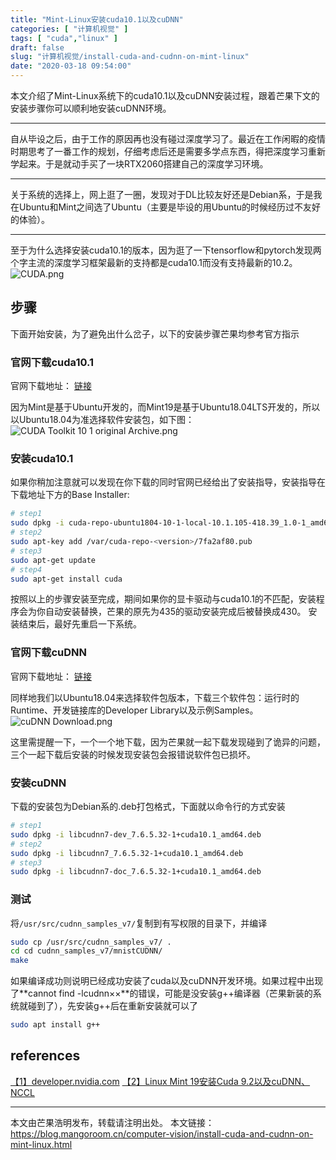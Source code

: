 ```yaml
---
title: "Mint-Linux安装cuda10.1以及cuDNN"
categories: [ "计算机视觉" ]
tags: [ "cuda","linux" ]
draft: false
slug: "计算机视觉/install-cuda-and-cudnn-on-mint-linux"
date: "2020-03-18 09:54:00"
---
```


本文介绍了Mint-Linux系统下的cuda10.1以及cuDNN安装过程，跟着芒果下文的安装步骤你可以顺利地安装cuDNN环境。

----

自从毕设之后，由于工作的原因再也没有碰过深度学习了。最近在工作闲暇的疫情时期思考了一番工作的规划，仔细考虑后还是需要多学点东西，得把深度学习重新学起来。于是就动手买了一块RTX2060搭建自己的深度学习环境。

----

关于系统的选择上，网上逛了一圈，发现对于DL比较友好还是Debian系，于是我在Ubuntu和Mint之间选了Ubuntu（主要是毕设的用Ubuntu的时候经历过不友好的体验）。

----

至于为什么选择安装cuda10.1的版本，因为逛了一下tensorflow和pytorch发现两个字主流的深度学习框架最新的支持都是cuda10.1而没有支持最新的10.2。
![CUDA.png][1]

## 步骤

下面开始安装，为了避免出什么岔子，以下的安装步骤芒果均参考官方指示

### 官网下载cuda10.1

官网下载地址：
[链接](https://developer.nvidia.com/cuda-10.1-download-archive-base?target_os=Linux&target_arch=x86_64&target_distro=Ubuntu&target_version=1804&target_type=deblocal)

因为Mint是基于Ubuntu开发的，而Mint19是基于Ubuntu18.04LTS开发的，所以以Ubuntu18.04为准选择软件安装包，如下图：
![CUDA Toolkit 10 1 original Archive.png][2]

### 安装cuda10.1

如果你稍加注意就可以发现在你下载的同时官网已经给出了安装指导，安装指导在下载地址下方的Base Installer:

```bash
# step1
sudo dpkg -i cuda-repo-ubuntu1804-10-1-local-10.1.105-418.39_1.0-1_amd64.deb
# step2
sudo apt-key add /var/cuda-repo-<version>/7fa2af80.pub
# step3
sudo apt-get update
# step4
sudo apt-get install cuda
```
按照以上的步骤安装至完成，期间如果你的显卡驱动与cuda10.1的不匹配，安装程序会为你自动安装替换，芒果的原先为435的驱动安装完成后被替换成430。
安装结束后，最好先重启一下系统。

### 官网下载cuDNN

官网下载地址：
[链接](https://developer.nvidia.com/rdp/cudnn-download)

同样地我们以Ubuntu18.04来选择软件包版本，下载三个软件包：运行时的Runtime、开发链接库的Developer Library以及示例Samples。
![cuDNN Download.png][3]

这里需提醒一下，一个一个地下载，因为芒果就一起下载发现碰到了诡异的问题，三个一起下载后安装的时候发现安装包会报错说软件包已损坏。

### 安装cuDNN

下载的安装包为Debian系的.deb打包格式，下面就以命令行的方式安装

```bash
# step1
sudo dpkg -i libcudnn7-dev_7.6.5.32-1+cuda10.1_amd64.deb
# step2
sudo dpkg -i libcudnn7_7.6.5.32-1+cuda10.1_amd64.deb
# step3
sudo dpkg -i libcudnn7-doc_7.6.5.32-1+cuda10.1_amd64.deb
```


### 测试

将```/usr/src/cudnn_samples_v7/```复制到有写权限的目录下，并编译

```bash
sudo cp /usr/src/cudnn_samples_v7/ .
cd cd cudnn_samples_v7/mnistCUDNN/
make
```
如果编译成功则说明已经成功安装了cuda以及cuDNN开发环境。如果过程中出现了**cannot find -lcudnn××**的错误，可能是没安装g++编译器（芒果新装的系统就碰到了），先安装g++后在重新安装就可以了

```bash
sudo apt install g++
```
## references

[【1】developer.nvidia.com](https://developer.nvidia.com/cuda-10.1-download-archive-base?target_os=Linux&target_arch=x86_64&target_distro=Ubuntu&target_version=1804&target_type=deblocal)
[【2】Linux Mint 19安装Cuda 9.2以及cuDNN、NCCL ](http://www.booksword.info/2018/07/14/cuda-9-2-installation-on-Linux-mint-19/)

------
本文由芒果浩明发布，转载请注明出处。
本文链接：https://blog.mangoroom.cn/computer-vision/install-cuda-and-cudnn-on-mint-linux.html

  [1]: https://mangoroom.cn/usr/uploads/2020/03/2653844065.png
  [2]: https://mangoroom.cn/usr/uploads/2020/03/3707101071.png
  [3]: https://mangoroom.cn/usr/uploads/2020/03/1047898128.png